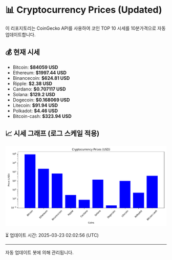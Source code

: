 
# 📊 Cryptocurrency Prices (Updated)

이 리포지토리는 CoinGecko API를 사용하여 코인 TOP 10 시세를 10분가격으로 자동 업데이트합니다.

## 💰 현재 시세
- Bitcoin: **$84059 USD**
- Ethereum: **$1997.44 USD**
- Binancecoin: **$624.81 USD**
- Ripple: **$2.38 USD**
- Cardano: **$0.707117 USD**
- Solana: **$129.2 USD**
- Dogecoin: **$0.168069 USD**
- Litecoin: **$91.94 USD**
- Polkadot: **$4.46 USD**
- Bitcoin-cash: **$323.94 USD**

## 📈 시세 그래프 (로그 스케일 적용)
![Crypto Prices](crypto_prices.png)

⏳ 업데이트 시간: 2025-03-23 02:02:56 (UTC)

---
자동 업데이트 봇에 의해 관리됩니다.
